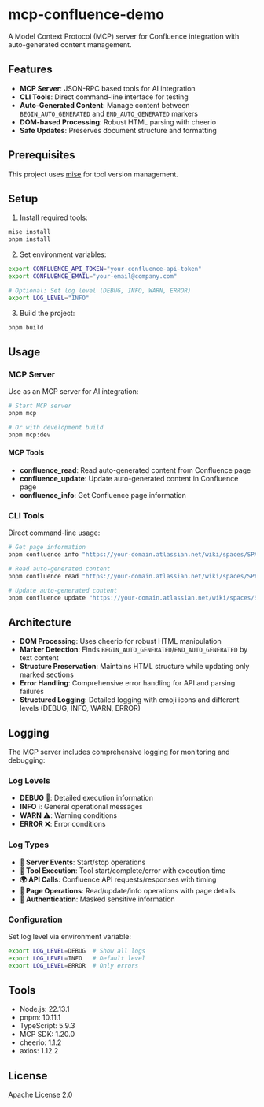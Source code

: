 # mcp-confluence-demo

A Model Context Protocol (MCP) server for Confluence integration with auto-generated content management.

## Features

- **MCP Server**: JSON-RPC based tools for AI integration
- **CLI Tools**: Direct command-line interface for testing
- **Auto-Generated Content**: Manage content between `BEGIN_AUTO_GENERATED` and `END_AUTO_GENERATED` markers
- **DOM-based Processing**: Robust HTML parsing with cheerio
- **Safe Updates**: Preserves document structure and formatting

## Prerequisites

This project uses [mise](https://mise.jdx.dev/) for tool version management.

## Setup

1. Install required tools:
```bash
mise install
pnpm install
```

2. Set environment variables:
```bash
export CONFLUENCE_API_TOKEN="your-confluence-api-token"
export CONFLUENCE_EMAIL="your-email@company.com"

# Optional: Set log level (DEBUG, INFO, WARN, ERROR)
export LOG_LEVEL="INFO"
```

3. Build the project:
```bash
pnpm build
```

## Usage

### MCP Server

Use as an MCP server for AI integration:

```bash
# Start MCP server
pnpm mcp

# Or with development build
pnpm mcp:dev
```

#### MCP Tools

- **confluence_read**: Read auto-generated content from Confluence page
- **confluence_update**: Update auto-generated content in Confluence page  
- **confluence_info**: Get Confluence page information

### CLI Tools

Direct command-line usage:

```bash
# Get page information
pnpm confluence info "https://your-domain.atlassian.net/wiki/spaces/SPACE/pages/ID/PAGE"

# Read auto-generated content
pnpm confluence read "https://your-domain.atlassian.net/wiki/spaces/SPACE/pages/ID/PAGE"

# Update auto-generated content
pnpm confluence update "https://your-domain.atlassian.net/wiki/spaces/SPACE/pages/ID/PAGE" "New content"
```

## Architecture

- **DOM Processing**: Uses cheerio for robust HTML manipulation
- **Marker Detection**: Finds `BEGIN_AUTO_GENERATED`/`END_AUTO_GENERATED` by text content
- **Structure Preservation**: Maintains HTML structure while updating only marked sections
- **Error Handling**: Comprehensive error handling for API and parsing failures
- **Structured Logging**: Detailed logging with emoji icons and different levels (DEBUG, INFO, WARN, ERROR)

## Logging

The MCP server includes comprehensive logging for monitoring and debugging:

### Log Levels
- **DEBUG** 🐛: Detailed execution information
- **INFO** ℹ️: General operational messages  
- **WARN** ⚠️: Warning conditions
- **ERROR** ❌: Error conditions

### Log Types
- **🚀 Server Events**: Start/stop operations
- **🔧 Tool Execution**: Tool start/complete/error with execution time
- **🌍 API Calls**: Confluence API requests/responses with timing
- **📖 Page Operations**: Read/update/info operations with page details
- **🔐 Authentication**: Masked sensitive information

### Configuration
Set log level via environment variable:
```bash
export LOG_LEVEL=DEBUG  # Show all logs
export LOG_LEVEL=INFO   # Default level
export LOG_LEVEL=ERROR  # Only errors
```

## Tools

- Node.js: 22.13.1
- pnpm: 10.11.1
- TypeScript: 5.9.3
- MCP SDK: 1.20.0
- cheerio: 1.1.2
- axios: 1.12.2

## License

Apache License 2.0


